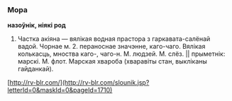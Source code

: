 ### Мора
**назоўнік, ніякі род**

1. Частка акіяна — вялікая водная прастора з гаркавата-салёнай вадой. Чорнае м. 2. пераноснае значэнне, каго-чаго. Вялікая колькасць, мноства каго-, чаго-н. М. людзей. М. слёз. || прыметнік: марскі. М. флот. Марская хвароба (хваравіты стан, выкліканы гайданкай).

<a rel="author">[http://rv-blr.com/](http://rv-blr.com/slounik.jsp?letterId=0&maskId=0&pageId=1710)</a>
